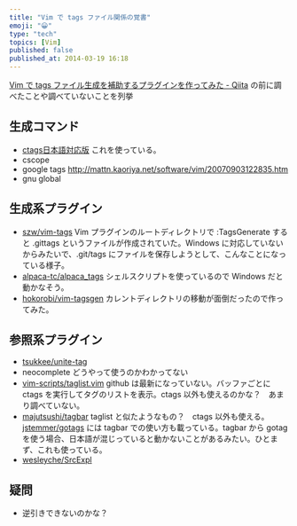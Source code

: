 ```yaml
---
title: "Vim で tags ファイル関係の覚書"
emoji: "😀"
type: "tech"
topics: [Vim]
published: false
published_at: 2014-03-19 16:18
---
```

[Vim で tags ファイル生成を補助するプラグインを作ってみた - Qiita](http://qiita.com/hokorobi/items/71b930abdeb6edb342c7) の前に調べたことや調べていないことを列挙

## 生成コマンド
- [ctags日本語対応版](http://hp.vector.co.jp/authors/VA025040/ctags/) これを使っている。
- cscope
- google tags http://mattn.kaoriya.net/software/vim/20070903122835.htm
- gnu global

## 生成系プラグイン
- [szw/vim-tags](https://github.com/szw/vim-tags) Vim プラグインのルートディレクトリで :TagsGenerate すると .gittags というファイルが作成されていた。Windows に対応していないからみたいで、.git/tags にファイルを保存しようとして、こんなことになっている様子。
- [alpaca-tc/alpaca_tags](https://github.com/alpaca-tc/alpaca_tags) シェルスクリプトを使っているので Windows だと動かなそう。
- [hokorobi/vim-tagsgen](https://github.com/hokorobi/vim-tagsgen) カレントディレクトリの移動が面倒だったので作ってみた。

## 参照系プラグイン
- [tsukkee/unite-tag](https://github.com/tsukkee/unite-tag)
- neocomplete どうやって使うのかわかってない
- [vim-scripts/taglist.vim](https://github.com/vim-scripts/taglist.vim) github は最新になっていない。バッファごとに ctags を実行してタグのリストを表示。ctags 以外も使えるのかな？　あまり調べていない。
- [majutsushi/tagbar](https://github.com/majutsushi/tagbar) taglist と似たようなもの？　ctags 以外も使える。[jstemmer/gotags](https://github.com/jstemmer/gotags) には tagbar での使い方も載っている。tagbar から gotag を使う場合、日本語が混じっていると動かないことがあるみたい。ひとまず、これも使っている。
- [wesleyche/SrcExpl](https://github.com/wesleyche/SrcExpl)

## 疑問
- 逆引きできないのかな？
